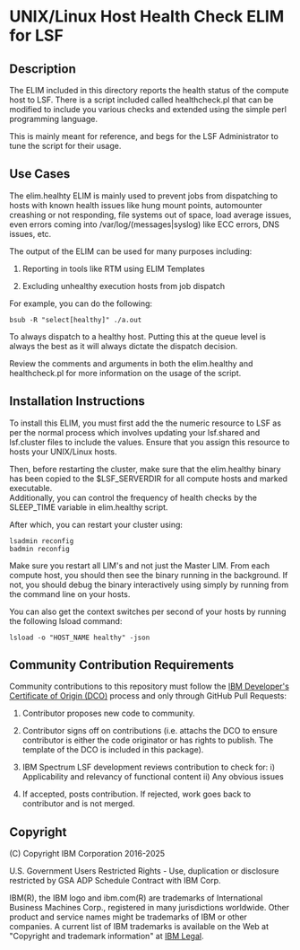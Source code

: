 # UNIX/Linux Host Health Check ELIM for LSF

## Description

The ELIM included in this directory reports the health status of the 
compute host to LSF.  There is a script included called healthcheck.pl
that can be modified to include you various checks and extended
using the simple perl programming language.

This is mainly meant for reference, and begs for the LSF Administrator
to tune the script for their usage.

## Use Cases

The elim.healhty ELIM is mainly used to prevent jobs from dispatching
to hosts with known health issues like hung mount points, automounter
creashing or not responding, file systems out of space, load average
issues, even errors coming into /var/log/(messages|syslog) like
ECC errors, DNS issues, etc.

The output of the ELIM can be used for many purposes including:

1) Reporting in tools like RTM using ELIM Templates

2) Excluding unhealthy execution hosts from job dispatch

For example, you can do the following:

	bsub -R "select[healthy]" ./a.out

To always dispatch to a healthy host.  Putting this at the queue
level is always the best as it will always dictate the dispatch
decision.

Review the comments and arguments in both the elim.healthy
and healthcheck.pl for more information on the usage of the script.

## Installation Instructions

To install this ELIM, you must first add the the numeric resource to LSF as 
per the normal process which involves updating your lsf.shared and lsf.cluster 
files to include the values.  Ensure that you assign this resource to hosts 
your UNIX/Linux hosts.

Then, before restarting the cluster, make sure that the elim.healthy binary has been 
copied to the $LSF_SERVERDIR for all compute hosts and marked executable.  
Additionally, you can control the frequency of health checks by the SLEEP_TIME
variable in elim.healthy script.

After which, you can restart your cluster using:

	lsadmin reconfig
	badmin reconfig

Make sure you restart all LIM's and not just the Master LIM.  From each compute 
host, you should then see the binary running in the background.  If not, you 
should debug the binary interactively using simply by running from the command 
line on your hosts.

You can also get the context switches per second of your hosts by running the 
following lsload command:

	lsload -o "HOST_NAME healthy" -json

## Community Contribution Requirements

Community contributions to this repository must follow the [IBM Developer's Certificate of Origin (DCO)](https://github.com/IBMSpectrumComputing/platform-python-lsf-api/blob/master/IBMDCO.md) process and only through GitHub Pull Requests:

 1. Contributor proposes new code to community.

 2. Contributor signs off on contributions 
    (i.e. attachs the DCO to ensure contributor is either the code 
    originator or has rights to publish. The template of the DCO is included in
    this package).
 
 3. IBM Spectrum LSF development reviews contribution to check for:
    i)  Applicability and relevancy of functional content 
    ii) Any obvious issues

 4. If accepted, posts contribution. If rejected, work goes back to contributor and is not merged.

## Copyright

(C) Copyright IBM Corporation 2016-2025

U.S. Government Users Restricted Rights - Use, duplication or disclosure 
restricted by GSA ADP Schedule Contract with IBM Corp.

IBM(R), the IBM logo and ibm.com(R) are trademarks of International Business Machines Corp., 
registered in many jurisdictions worldwide. Other product and service names might be trademarks 
of IBM or other companies. A current list of IBM trademarks is available on the Web at 
"Copyright and trademark information" at [IBM Legal](www.ibm.com/legal/copytrade.shtml).

